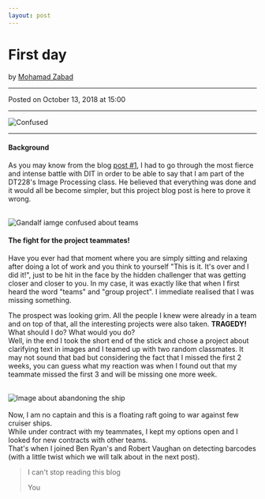 ```yaml
---
layout: post
---
```


<!-- Page Content -->
<div class="container">
    <div class="row">
        <!-- Post Content Column -->
        <div class="col-lg-12">
            <!-- Title -->
            <h1 class="mt-4">First day</h1>
            <!-- Author -->
            <p class="lead">
            by
            <a href="#">Mohamad Zabad</a>
            </p>
            <hr>
            <!-- Date/Time -->
            <p>Posted on October 13, 2018 at 15:00</p>
            <hr>
            <!-- Preview Image -->
            <img class="img-fluid rounded" src="{{ "/assets/confused.jpg" | prepend: site.baseurl }}" alt="Confused">
            <hr>
            <!-- Post Content -->
            <h4>Background</h4>
            <p>As you may know from the blog <a href="{{ "/2018/10/12/first-day.html" | prepend: site.baseurl }}">post #1</a>, I had to go through the most fierce and intense battle with DIT in order to be able to say that I am part of the DT228's Image Processing class. He believed that everything was done and it would all be become simpler, but this project blog post is here to prove it wrong.</p><br>
            <img class="img-fluid rounded" src="{{ "/assets/gandalf.jpg" | prepend: site.baseurl }}" alt="Gandalf iamge confused about teams"><br>
            <h4>The fight for the project teammates!</h4>
            <p>Have you ever had that moment where you are simply sitting and relaxing after doing a lot of work and you think to yourself "This is it. It's over and I did it!", just to be hit in the face by the hidden challenger that was getting closer and closer to you. In my case, it was exactly like that when I first heard the word "teams" and "group project". I immediate realised that I was missing something.</p>
            <p>The prospect was looking grim. All the people I knew were already in a team and on top of that, all the interesting projects were also taken. <b>TRAGEDY!</b> What should I do? What would you do?<br> Well, in the end I took the short end of the stick and chose a project about clarifying text in images and I teamed up with two random classmates. It may not sound that bad but considering the fact that I missed the first 2 weeks, you can guess what my reaction was when I found out that my teammate missed the first 3 and will be missing one more week.</p><br>
            <img class="img-fluid rounded" src="{{ "/assets/abandon.jpg" | prepend: site.baseurl }}" alt="Image about abandoning the ship"><br>
            <br>Now, I am no captain and this is a floating raft going to war against few cruiser ships.<br>
            While under contract with my teammates, I kept my options open and I looked for new contracts with other teams.<br>
            That's when I joined Ben Ryan's and Robert Vaughan on detecting barcodes (with a little twist which we will talk about in the next post).<br>
            <blockquote class="blockquote">
                <p class="mb-0">I can't stop reading this blog</p>
                <footer class="blockquote-footer">You 
                    <cite title="Source Title"></cite>
                </footer>
            </blockquote>
        </div>
    </div>
    <!-- /.row -->
</div>
<!-- /.container -->



